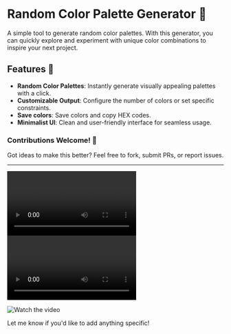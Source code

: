 # Random Color Palette Generator 🎨  

A simple tool to generate random color palettes. With this generator, you can quickly explore and experiment with unique color combinations to inspire your next project.  

## Features 🚀  
- **Random Color Palettes**: Instantly generate visually appealing palettes with a click.  
- **Customizable Output**: Configure the number of colors or set specific constraints.  
- **Save colors**: Save colors and copy HEX codes.  
- **Minimalist UI**: Clean and user-friendly interface for seamless usage.  

### Contributions Welcome! 🌟  
Got ideas to make this better? Feel free to fork, submit PRs, or report issues.  

---
<video src="" controls="controls" style="max-width: 100%; height: auto;">
</video>

<video src="[videos/demo.mp4](https://github.com/BryanGabrielAtangana/ColorIn/blob/main/colorin_video.mov)" controls="controls" style="max-width: 100%; height: auto;">
    Your browser does not support the video tag.
</video>

![Watch the video]([[https://raw.githubusercontent.com/username/repository/branch/path/to/video.mp4](https://github.com/BryanGabrielAtangana/ColorIn/blob/main/colorin_video.mov)](https://github.com/BryanGabrielAtangana/ColorIn/blob/main/colorin_video.mov))


Let me know if you'd like to add anything specific!
